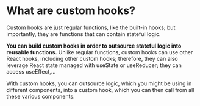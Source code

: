 # What are custom hooks?
Custom hooks are just regular functions, like the built-in hooks; but importantly, they are functions that can contain stateful logic.

**You can build custom hooks in order to outsource stateful logic into reusable functions.** Unlike regular functions, custom hooks can use other React hooks, including other custom hooks; therefore, they can also leverage React state managed with useState or useReducer; they can access useEffect,...

With custom hooks, you can outsource logic, which you might be using in different components, into a custom hook, which you can then call from all these various components.